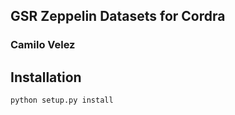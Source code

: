 ## GSR Zeppelin Datasets for Cordra

### Camilo Velez

## Installation
```
python setup.py install
```



